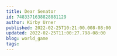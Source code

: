 ```yaml
---
title: Dear Senator
id: 7483371638828881129
author: Kirby Urner
published: 2022-02-25T10:21:00.008-08:00
updated: 2022-02-25T11:00:27.798-08:00
blog: world_game
tags: 
---
```


